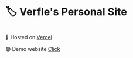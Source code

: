 <h1 style="padding: 0 0 0.5em 0;">🏷️ Verfle's Personal Site</h1>
<p>📒 Hosted on <a target="_blank" href="https://vercel.com/">Vercel</a></p>
<p>🟢 Demo website <a target="_blank" href="personal-site-mfdrqoq3q-skettosh.vercel.app">Click</a></p>
